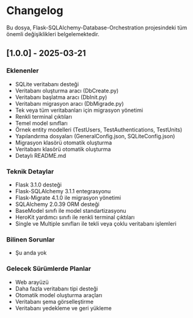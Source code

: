 # Changelog

Bu dosya, Flask-SQLAlchemy-Database-Orchestration projesindeki tüm önemli değişiklikleri belgelemektedir.

## [1.0.0] - 2025-03-21

### Eklenenler
- SQLite veritabanı desteği
- Veritabanı oluşturma aracı (DbCreate.py)
- Veritabanı başlatma aracı (DbInit.py)
- Veritabanı migrasyon aracı (DbMigrade.py)
- Tek veya tüm veritabanları için migrasyon yönetimi
- Renkli terminal çıktıları
- Temel model sınıfları
- Örnek entity modelleri (TestUsers, TestAuthentications, TestUnits)
- Yapılandırma dosyaları (GeneralConfig.json, SQLiteConfig.json)
- Migrasyon klasörü otomatik oluşturma
- Veritabanı klasörü otomatik oluşturma
- Detaylı README.md

### Teknik Detaylar
- Flask 3.1.0 desteği
- Flask-SQLAlchemy 3.1.1 entegrasyonu
- Flask-Migrate 4.1.0 ile migrasyon yönetimi
- SQLAlchemy 2.0.39 ORM desteği
- BaseModel sınıfı ile model standartizasyonu
- HeroKit yardımcı sınıfı ile renkli terminal çıktıları
- Single ve Multiple sınıfları ile tekli veya çoklu veritabanı işlemleri

### Bilinen Sorunlar
- Şu anda yok

### Gelecek Sürümlerde Planlar
- Web arayüzü
- Daha fazla veritabanı tipi desteği
- Otomatik model oluşturma araçları
- Veritabanı şema görselleştirme
- Veritabanı yedekleme ve geri yükleme
